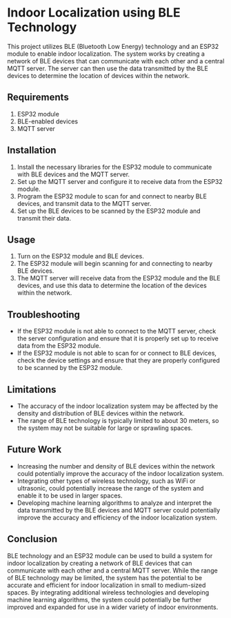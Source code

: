 # Indoor Localization using BLE Technology #

This project utilizes BLE (Bluetooth Low Energy) technology and an ESP32 module to enable indoor localization. The system works by creating a network of BLE devices that can communicate with each other and a central MQTT server. The server can then use the data transmitted by the BLE devices to determine the location of devices within the network.
## Requirements ##

1. ESP32 module
2. BLE-enabled devices
3. MQTT server

## Installation ##

1. Install the necessary libraries for the ESP32 module to communicate with BLE devices and the MQTT server.
2. Set up the MQTT server and configure it to receive data from the ESP32 module.
3. Program the ESP32 module to scan for and connect to nearby BLE devices, and transmit data to the MQTT server.
4. Set up the BLE devices to be scanned by the ESP32 module and transmit their data.

## Usage ##

1. Turn on the ESP32 module and BLE devices.
2. The ESP32 module will begin scanning for and connecting to nearby BLE devices.
3. The MQTT server will receive data from the ESP32 module and the BLE devices, and use this data to determine the location of the devices within the network.

## Troubleshooting ##

* If the ESP32 module is not able to connect to the MQTT server, check the server configuration and ensure that it is properly set up to receive data from the ESP32 module.
* If the ESP32 module is not able to scan for or connect to BLE devices, check the device settings and ensure that they are properly configured to be scanned by the ESP32 module.
## Limitations ##

* The accuracy of the indoor localization system may be affected by the density and distribution of BLE devices within the network.
* The range of BLE technology is typically limited to about 30 meters, so the system may not be suitable for large or sprawling spaces.

## Future Work ##

* Increasing the number and density of BLE devices within the network could potentially improve the accuracy of the indoor localization system.
* Integrating other types of wireless technology, such as WiFi or ultrasonic, could potentially increase the range of the system and enable it to be used in larger spaces.
* Developing machine learning algorithms to analyze and interpret the data transmitted by the BLE devices and MQTT server could potentially improve the accuracy and efficiency of the indoor localization system.    

## Conclusion ##

BLE technology and an ESP32 module can be used to build a system for indoor localization by creating a network of BLE devices that can communicate with each other and a central MQTT server. While the range of BLE technology may be limited, the system has the potential to be accurate and efficient for indoor localization in small to medium-sized spaces. By integrating additional wireless technologies and developing machine learning algorithms, the system could potentially be further improved and expanded for use in a wider variety of indoor environments.
